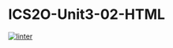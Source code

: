 # ICS2O-Unit3-02-HTML
[![linter](https://github.com/<OWNER>/<REPOSITORY>/workflows/linter/badge.svg)](https://github.com/marketplace/actions/super-linter)
